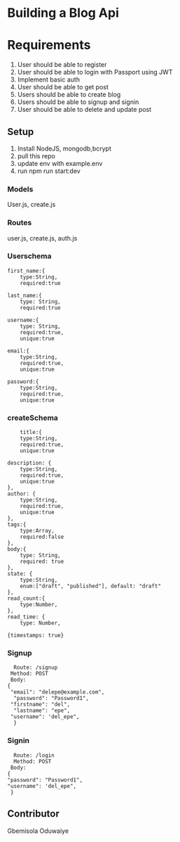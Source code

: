  # Building a Blog Api

# Requirements

1. User should be able to register
2. User should be able to login with Passport using JWT
3. Implement basic auth
4. User should be able to get post
5. Users should be able to create blog
6. Users should be able to signup and signin
7. User should be able to delete and update post

## Setup
1. Install NodeJS, mongodb,bcrypt
2. pull this repo
3. update env with example.env
4. run npm run start:dev

### Models
User.js, create.js

### Routes
user.js, create.js, auth.js

### Userschema

    first_name:{
        type:String,
        required:true
    
    last_name:{
        type: String,
        required:true
    
    username:{
        type: String,
        required:true,
        unique:true
    
    email:{
        type:String,
        required:true,
        unique:true   
    
    password:{
        type:String,
        required:true,
        unique:true
				
				
### createSchema
		
		title:{
        type:String,
        required:true,
        unique:true
    
    description: {
        type:String,
        required:true,
        unique:true
    },
    author: {
        type:String,
        required:true,
        unique:true
    },
    tags:{
        type:Array,
        required:false
    },
    body:{
        type: String,
        required: true
    },
    state: {
        type:String,
        enum:["draft", "published"], default: "draft"
    },
    read_count:{
        type:Number, 
    },
    read_time: {
        type: Number,
  
    {timestamps: true}
		
### Signup

            
      Route: /signup
     Method: POST
     Body:
    {
     "email": "delepe@example.com",
      "password": "Password1",
     "firstname": "del",
      "lastname": "epe",
     "username": 'del_epe",
      }
			
###	Signin 
      Route: /login
      Method: POST
     Body:
    {
    "password": "Password1",
    "username": 'del_epe",
     }
    


## Contributor
Gbemisola Oduwaiye
